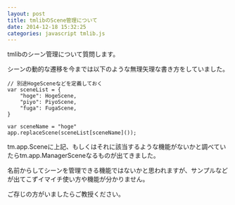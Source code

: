 ```yaml
---
layout: post
title: tmlibのScene管理について
date: 2014-12-18 15:32:25
categories: javascript tmlib.js
---
```

<!-- {% raw %} -->
<p>tmlibのシーン管理について質問します。</p>

<p>シーンの動的な遷移を今までは以下のような無理矢理な書き方をしていました。</p>

<pre><code>// 別途HogeSceneなどを定義しておく
var sceneList = {
    "hoge": HogeScene,
    "piyo": PiyoScene,
    "fuga": FugaScene,
}

var sceneName = "hoge"
app.replaceScene(sceneList[sceneName]());
</code></pre>

<p>tm.app.Sceneに上記、もしくはそれに該当するような機能がないかと調べていたらtm.app.ManagerSceneなるものが出てきました。</p>

<p>名前からしてシーンを管理できる機能ではないかと思われますが、サンプルなどが出てこずイマイチ使い方や機能が分かりません。</p>

<p>ご存じの方がいましたらご教授ください。</p>
<!-- {% endraw %} -->
